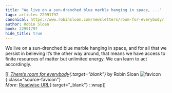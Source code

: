 ```yaml
---
title: "We live on a sun-drenched blue marble hanging in space, ..."
tags: articles-22991797
canonical: https://www.robinsloan.com/newsletters/room-for-everybody/
author: Robin Sloan
book: 22991797
hide_title: true
---
```


We live on a sun-drenched blue marble hanging in space, and for all that we persist in believing it’s the other way around, that means we have access to finite resources of matter but unlimited energy. We can learn to act accordingly.


[[<cite>_[There’s room for everybody](https://www.robinsloan.com/newsletters/room-for-everybody/){:target="_blank"}_</cite> by Robin Sloan ![favicon](https://s2.googleusercontent.com/s2/favicons?domain=www.robinsloan.com){:class="source-favicon"}<br>
_More_: [Readwise URL](https://readwise.io/open/451478237){:target="_blank"}
::wrap]]